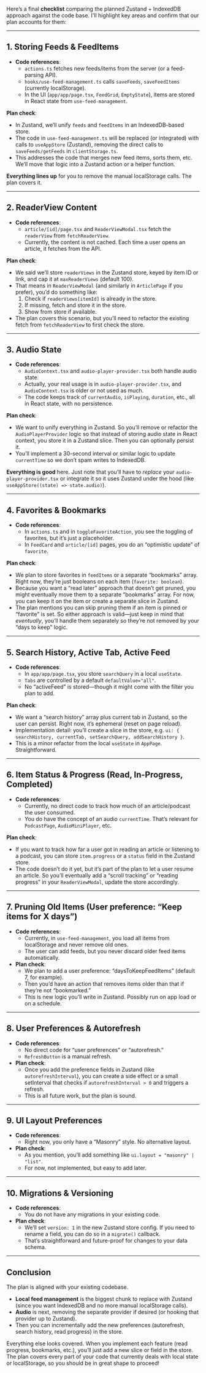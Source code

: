 Here’s a final **checklist** comparing the planned Zustand + IndexedDB approach against the code base. I'll highlight key areas and confirm that our plan accounts for them:

---

## 1. **Storing Feeds & FeedItems**

- **Code references**: 
  - `actions.ts` fetches new feeds/items from the server (or a feed-parsing API).
  - `hooks/use-feed-management.ts` calls `saveFeeds`, `saveFeedItems` (currently localStorage).
  - In the UI (`app/app/page.tsx`, `FeedGrid`, `EmptyState`), items are stored in React state from `use-feed-management`.

**Plan check**:
- In Zustand, we’ll unify `feeds` and `feedItems` in an IndexedDB-based store. 
- The code in `use-feed-management.ts` will be replaced (or integrated) with calls to `useAppStore` (Zustand), removing the direct calls to `saveFeeds/getFeeds` in `clientStorage.ts`.
- This addresses the code that merges new feed items, sorts them, etc. We’ll move that logic into a Zustand action or a helper function.  

**Everything lines up** for you to remove the manual localStorage calls. The plan covers it.

---

## 2. **ReaderView Content**

- **Code references**: 
  - `article/[id]/page.tsx` and `ReaderViewModal.tsx` fetch the `readerView` from `fetchReaderView`.
  - Currently, the content is not cached. Each time a user opens an article, it fetches from the API.

**Plan check**:
- We said we’ll store `readerViews` in the Zustand store, keyed by item ID or link, and cap it at `maxReaderViews` (default 100). 
- That means in `ReaderViewModal` (and similarly in `ArticlePage` if you prefer), you’d do something like:
  1. Check if `readerViews[itemId]` is already in the store.  
  2. If missing, fetch and store it in the store.  
  3. Show from store if available.  
- The plan covers this scenario, but you’ll need to refactor the existing fetch from `fetchReaderView` to first check the store.

---

## 3. **Audio State**

- **Code references**:
  - `AudioContext.tsx` and `audio-player-provider.tsx` both handle audio state. 
  - Actually, your real usage is in `audio-player-provider.tsx`, and `AudioContext.tsx` is older or not used as much. 
  - The code keeps track of `currentAudio`, `isPlaying`, `duration`, etc., all in React state, with no persistence.

**Plan check**:
- We want to unify everything in Zustand. So you’ll remove or refactor the `AudioPlayerProvider` logic so that instead of storing audio state in React context, you store it in a Zustand slice. Then you can optionally persist it. 
- You’ll implement a 30-second interval or similar logic to update `currentTime` so we don’t spam writes to IndexedDB. 

**Everything is good** here. Just note that you’ll have to *replace* your `audio-player-provider.tsx` or integrate it so it uses Zustand under the hood (like `useAppStore((state) => state.audio)`).

---

## 4. **Favorites & Bookmarks**

- **Code references**:
  - In `actions.ts` and in `toggleFavoriteAction`, you see the toggling of favorites, but it’s just a placeholder. 
  - In `FeedCard` and `article/[id]` pages, you do an “optimistic update” of `favorite`.
  
**Plan check**:
- We plan to store favorites in `feedItems` or a separate “bookmarks” array. Right now, they’re just booleans on each item (`favorite: boolean`). 
- Because you want a “read later” approach that doesn’t get pruned, you might eventually move them to a separate “bookmarks” array. For now, you can keep it on the item or create a separate slice in Zustand. 
- The plan mentions you can skip pruning them if an item is pinned or “favorite” is set. So either approach is valid—just keep in mind that *eventually*, you’ll handle them separately so they’re not removed by your “days to keep” logic.

---

## 5. **Search History, Active Tab, Active Feed**

- **Code references**:
  - In `app/app/page.tsx`, you store `searchQuery` in a local `useState`.
  - `Tabs` are controlled by a default `defaultValue="all"`. 
  - No “activeFeed” is stored—though it might come with the filter you plan to add.

**Plan check**:
- We want a “search history” array plus current tab in Zustand, so the user can persist. Right now, it’s ephemeral (reset on page reload). 
- Implementation detail: you’ll create a slice in the store, e.g. `ui: { searchHistory, currentTab, setSearchQuery, addSearchHistory }`. 
- This is a minor refactor from the local `useState` in `AppPage`. Straightforward.

---

## 6. **Item Status & Progress** (Read, In-Progress, Completed)

- **Code references**:
  - Currently, no direct code to track how much of an article/podcast the user consumed. 
  - You do have the concept of an audio `currentTime`. That’s relevant for `PodcastPage`, `AudioMiniPlayer`, etc.

**Plan check**:
- If you want to track how far a user got in reading an article or listening to a podcast, you can store `item.progress` or a `status` field in the Zustand store. 
- The code doesn’t do it yet, but it’s part of the plan to let a user resume an article. So you’ll eventually add a “scroll tracking” or “reading progress” in your `ReaderViewModal`, update the store accordingly.

---

## 7. **Pruning Old Items** (User preference: “Keep items for X days”)

- **Code references**:
  - Currently, in `use-feed-management`, you load all items from localStorage and never remove old ones. 
  - The user can add feeds, but you never discard older feed items automatically. 
- **Plan check**:
  - We plan to add a user preference: “daysToKeepFeedItems” (default 7, for example). 
  - Then you’d have an action that removes items older than that if they’re not “bookmarked.” 
  - This is new logic you’ll write in Zustand. Possibly run on app load or on a schedule.

---

## 8. **User Preferences & Autorefresh**

- **Code references**:
  - No direct code for “user preferences” or “autorefresh.” 
  - `RefreshButton` is a manual refresh. 
- **Plan check**:
  - Once you add the preference fields in Zustand (like `autorefreshInterval`), you can create a side effect or a small setInterval that checks if `autorefreshInterval > 0` and triggers a refresh. 
  - This is all future work, but the plan is sound.

---

## 9. **UI Layout Preferences**

- **Code references**:
  - Right now, you only have a “Masonry” style. No alternative layout. 
- **Plan check**:
  - As you mention, you’ll add something like `ui.layout = "masonry" | "list"`. 
  - For now, not implemented, but easy to add later.

---

## 10. **Migrations & Versioning**

- **Code references**:
  - You do not have any migrations in your existing code. 
- **Plan check**:
  - We’ll set `version: 1` in the new Zustand store config. If you need to rename a field, you can do so in a `migrate()` callback. 
  - That’s straightforward and future-proof for changes to your data schema.

---

## Conclusion

The plan is aligned with your existing codebase.  
- **Local feed management** is the biggest chunk to replace with Zustand (since you want IndexedDB and no more manual localStorage calls).  
- **Audio** is next, removing the separate provider if desired (or hooking that provider up to Zustand).  
- Then you can incrementally add the new preferences (autorefresh, search history, read progress) in the store.

Everything else looks covered. When you implement each feature (read progress, bookmarks, etc.), you’ll just add a new slice or field in the store. The plan covers every part of your code that currently deals with local state or localStorage, so you should be in great shape to proceed!